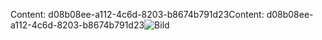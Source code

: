 <span data-ttu-id="25c5e-101">Content: d08b08ee-a112-4c6d-8203-b8674b791d23</span><span class="sxs-lookup"><span data-stu-id="25c5e-101">Content: d08b08ee-a112-4c6d-8203-b8674b791d23</span></span>![Bild](85bd7c15-82d4-434a-89ea-a90f075d8e71.png)
